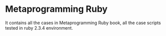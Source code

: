 # Metaprogramming Ruby

It contains all the cases in Metaprogramming Ruby book, all the case scripts tested in ruby 2.3.4 environment.
